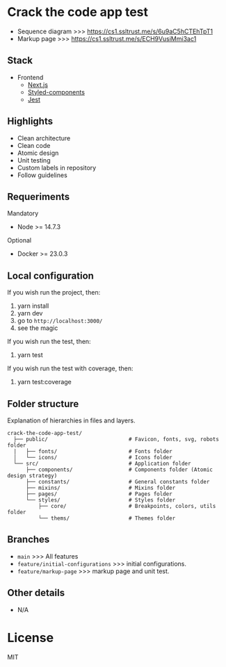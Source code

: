 # Crack the code app test

- Sequence diagram >>> https://cs1.ssltrust.me/s/6u9aC5hCTEhTpT1
- Markup page >>> https://cs1.ssltrust.me/s/ECH9VusiMmi3ac1

## Stack

- Frontend
  - [Next.js](https://nextjs.org/)
  - [Styled-components](https://styled-components.com/)
  - [Jest](https://jestjs.io/)

## Highlights

- Clean architecture
- Clean code
- Atomic design
- Unit testing
- Custom labels in repository
- Follow guidelines

## Requeriments
Mandatory

- Node >= 14.7.3

Optional

- Docker >= 23.0.3

## Local configuration
If you wish run the project, then:

1. yarn install
2. yarn dev
3. go to `http://localhost:3000/`
4. see the magic

If you wish run the test, then:

1. yarn test

If you wish run the test with coverage, then:

1. yarn test:coverage

## Folder structure
Explanation of hierarchies in files and layers.

    crack-the-code-app-test/
      ├── public/                          # Favicon, fonts, svg, robots folder
      |   ├── fonts/                       # Fonts folder
      │   └── icons/                       # Icons folder
      └── src/                             # Application folder
          ├── components/                  # Components folder (Atomic design strategy)
          ├── constants/                   # General constants folder
          ├── mixins/                      # Mixins folder
          ├── pages/                       # Pages folder
          └── styles/                      # Styles folder
              ├── core/                    # Breakpoints, colors, utils folder
              └── thems/                   # Themes folder
            

## Branches

- `main` >>> All features
- `feature/initial-configurations` >>> initial configurations.
- `feature/markup-page` >>> markup page and unit test.

## Other details

- N/A

# License

MIT
